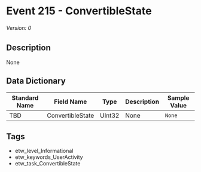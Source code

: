 # Event 215 - ConvertibleState
###### Version: 0

## Description
None

## Data Dictionary
|Standard Name|Field Name|Type|Description|Sample Value|
|---|---|---|---|---|
|TBD|ConvertibleState|UInt32|None|`None`|

## Tags
* etw_level_Informational
* etw_keywords_UserActivity
* etw_task_ConvertibleState